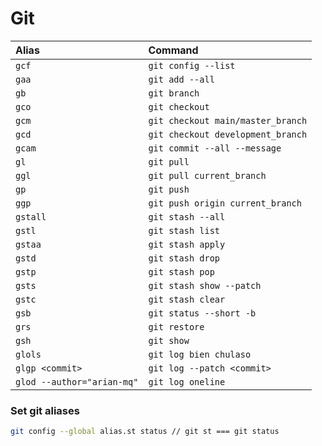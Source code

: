 # Git

| Alias                      | Command                           |
| :------------------------- | :-------------------------------- |
| `gcf`                      | `git config --list`               |
| `gaa`                      | `git add --all`                   |
| `gb`                       | `git branch`                      |
| `gco`                      | `git checkout`                    |
| `gcm`                      | `git checkout main/master_branch` |
| `gcd`                      | `git checkout development_branch` |
| `gcam`                     | `git commit --all --message`      |
| `gl`                       | `git pull`                        |
| `ggl`                      | `git pull current_branch`         |
| `gp`                       | `git push`                        |
| `ggp`                      | `git push origin current_branch`  |
| `gstall`                   | `git stash --all`                 |
| `gstl`                     | `git stash list`                  |
| `gstaa`                    | `git stash apply`                 |
| `gstd`                     | `git stash drop`                  |
| `gstp`                     | `git stash pop`                   |
| `gsts`                     | `git stash show --patch`          |
| `gstc`                     | `git stash clear`                 |
| `gsb`                      | `git status --short -b`           |
| `grs`                      | `git restore`                     |
| `gsh`                      | `git show`                        |
| `glols`                    | `git log bien chulaso`            |
| `glgp <commit>`            | `git log --patch <commit>`        |
| `glod --author="arian-mq"` | `git log oneline`                 |

### Set git aliases

```bash
git config --global alias.st status // git st === git status
```
